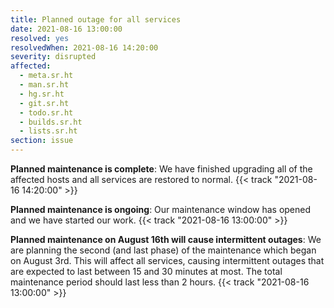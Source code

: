 ```yaml
---
title: Planned outage for all services
date: 2021-08-16 13:00:00
resolved: yes
resolvedWhen: 2021-08-16 14:20:00
severity: disrupted
affected:
  - meta.sr.ht
  - man.sr.ht
  - hg.sr.ht
  - git.sr.ht
  - todo.sr.ht
  - builds.sr.ht
  - lists.sr.ht
section: issue
---
```


**Planned maintenance is complete**:
We have finished upgrading all of the affected hosts and all services are
restored to normal.
{{< track "2021-08-16 14:20:00" >}}

**Planned maintenance is ongoing**:
Our maintenance window has opened and we have started our work.
{{< track "2021-08-16 13:00:00" >}}

**Planned maintenance on August 16th will cause intermittent outages**:
We are planning the second (and last phase) of the maintenance which began on
August 3rd. This will affect all services, causing intermittent outages that are
expected to last between 15 and 30 minutes at most. The total maintenance period
should last less than 2 hours.
{{< track "2021-08-16 13:00:00" >}}
